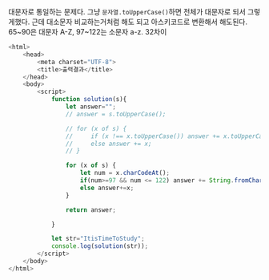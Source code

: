 대문자로 통일하는 문제다.
그냥 `문자열.toUpperCase()`하면 전체가 대문자로 되서 그렇게했다.
근데 대소문자 비교하는거처럼 해도 되고 아스키코드로 변환해서 해도된다.
65~90은 대문자 A-Z, 97~122는 소문자 a-z. 32차이

```js
<html>
    <head>
        <meta charset="UTF-8">
        <title>출력결과</title>
    </head>
    <body>
        <script>
            function solution(s){         
                let answer="";
                // answer = s.toUpperCase(); 

                // for (x of s) {
                //     if (x !== x.toUpperCase()) answer += x.toUpperCase();
                //     else answer += x;
                // }

                for (x of s) {
                    let num = x.charCodeAt();
                    if(num>=97 && num <= 122) answer += String.fromCharCode(num-32);
                    else answer+=x;
                }

                return answer;

            }

            let str="ItisTimeToStudy";
            console.log(solution(str));
        </script>
    </body>
</html>

```
